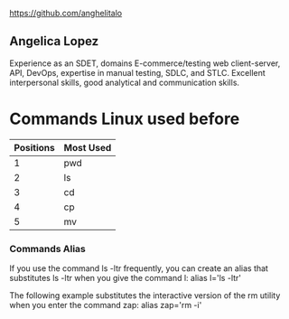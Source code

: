 https://github.com/anghelitalo

## Angelica Lopez
Experience as an SDET, domains E-commerce/testing web client-server, API, DevOps, expertise in manual testing, SDLC, and STLC. Excellent interpersonal skills, good analytical and communication skills.


# Commands Linux used before

| Positions | Most Used |
| ----------- | ----------- |
| 1 | pwd  |
| 2 | ls |
| 3 | cd |
| 4 | cp |
| 5 | mv |

### Commands Alias 
If you use the command ls -ltr frequently, you can create an alias that substitutes ls -ltr when you give the command l:
alias l='ls -ltr'

The following example substitutes the interactive version of the rm utility when you enter the command zap:
alias zap='rm -i'